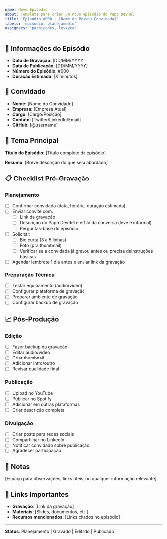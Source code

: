 ```yaml
---
name: Novo Episódio
about: Template para criar um novo episódio do Papo DevRel
title: 'Episódio #000 - [Nome da Pessoa Convidada]'
labels: 'episodio, planejamento'
assignees: 'pachicodes, levxyca'
---
```


## 📅 Informações do Episódio

- **Data de Gravação**: [DD/MM/YYYY]
- **Data de Publicação**: [DD/MM/YYYY]
- **Número do Episódio**: #000
- **Duração Estimada**: [X minutos]

## 👥 Convidado

- **Nome**: [Nome do Convidado]
- **Empresa**: [Empresa Atual]
- **Cargo**: [Cargo/Posição]
- **Contato**: [Twitter/LinkedIn/Email]
- **GitHub**: [@username]

## 🎯 Tema Principal

**Título do Episódio**: [Título completo do episódio]

**Resumo**: [Breve descrição do que será abordado]

## 📋 Checklist Pré-Gravação

### Planejamento

- [ ] Confirmar convidada (data, horário, duração estimada)
- [ ] Enviar convite com:
  - [ ] Link da gravação
  - [ ] Descrição do Papo DevRel e estilo da conversa (leve e informal)
  - [ ] Perguntas-base do episódio

- [ ] Solicitar:
  - [ ] Bio curta (3 a 5 linhas)
  - [ ] Foto (pra thumbnail)
  - [ ] Verificar se a convidada já gravou antes ou precisa deinstruções básicas

- [ ] Agendar lembrete 1 dia antes e enviar link da gravação

### Preparação Técnica

- [ ] Testar equipamento (áudio/vídeo)
- [ ] Configurar plataforma de gravação
- [ ] Preparar ambiente de gravação
- [ ] Configurar backup de gravação

## 📈 Pós-Produção

### Edição

- [ ] Fazer backup da gravação
- [ ] Editar áudio/vídeo
- [ ] Criar thumbnail
- [ ] Adicionar intro/outro
- [ ] Revisar qualidade final

### Publicação

- [ ] Upload no YouTube
- [ ] Publicar no Spotify
- [ ] Adicionar em outras plataformas
- [ ] Criar descrição completa

### Divulgação

- [ ] Criar posts para redes sociais
- [ ] Compartilhar no LinkedIn
- [ ] Notificar convidado sobre publicação
- [ ] Agradecer participação

## 📝 Notas

[Espaço para observações, links úteis, ou qualquer informação relevante]

## 🔗 Links Importantes

- **Gravação**: [Link da gravação]
- **Materiais**: [Slides, documentos, etc.]
- **Recursos mencionados**: [Links citados no episódio]

---

**Status**: Planejamento | Gravado | Editado | Publicado
